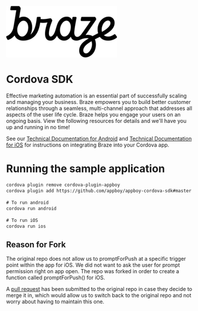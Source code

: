 <img src="https://github.com/Appboy/appboy-cordova-sdk/blob/master/braze-logo.png" width="300" title="Braze Logo" />

# Cordova SDK

Effective marketing automation is an essential part of successfully scaling and managing your business. Braze empowers you to build better customer relationships through a seamless, multi-channel approach that addresses all aspects of the user life cycle. Braze helps you engage your users on an ongoing basis. View the following resources for details and we'll have you up and running in no time!

See our [Technical Documentation for Android](https://www.braze.com/docs/developer_guide/platform_integration_guides/cordova/initial_sdk_setup/android/) and [Technical Documentation for iOS](https://www.braze.com/docs/developer_guide/platform_integration_guides/cordova/initial_sdk_setup/ios/) for instructions on integrating Braze into your Cordova app.

# Running the sample application

```
cordova plugin remove cordova-plugin-appboy
cordova plugin add https://github.com/appboy/appboy-cordova-sdk#master

# To run android
cordova run android

# To run iOS
cordova run ios
```

## Reason for Fork

The original repo does not allow us to promptForPush at a specific trigger point within the app for iOS. We did not want to ask the user for prompt permission right on app open.
The repo was forked in order to create a function called promptForPush() for iOS.

A [pull request](https://github.com/Appboy/appboy-cordova-sdk/pull/68) has been submitted to the original repo in case they decide to merge it in, which would allow us to switch back to the original repo and not worry about having to maintain this one.
